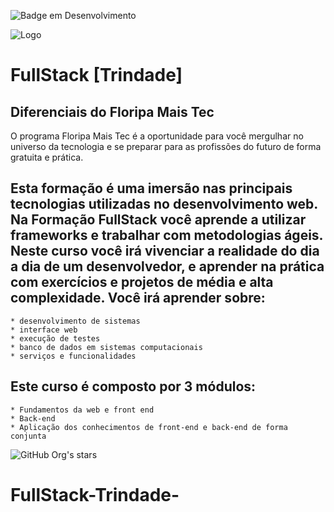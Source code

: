 ![Badge em Desenvolvimento](http://img.shields.io/static/v1?label=STATUS&message=EM%20DESENVOLVIMENTO&color=GREEN&style=for-the-badge)

![Logo](https://user-images.githubusercontent.com/31870513/218277239-da0f4cde-f8da-4372-b232-05a62a4a1bc3.png)

# FullStack [Trindade] 

## Diferenciais do Floripa Mais Tec

  O programa Floripa Mais Tec é a oportunidade para você mergulhar no universo da tecnologia e se preparar para as profissões do futuro de forma gratuita e prática.
  
  ## Esta formação é uma imersão nas principais tecnologias utilizadas no desenvolvimento web. Na Formação FullStack você aprende a utilizar frameworks e trabalhar com metodologias ágeis. Neste curso você irá vivenciar a realidade do dia a dia de um desenvolvedor, e aprender na prática com exercícios e projetos de média e alta complexidade. Você irá aprender sobre:
  
    * desenvolvimento de sistemas
    * interface web
    * execução de testes
    * banco de dados em sistemas computacionais
    * serviços e funcionalidades
    
## Este curso é composto por 3 módulos:

    * Fundamentos da web e front end
    * Back-end
    * Aplicação dos conhecimentos de front-end e back-end de forma conjunta


![GitHub Org's stars](https://img.shields.io/github/stars/camilafernanda?style=social)




# FullStack-Trindade-
